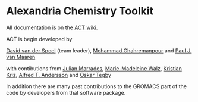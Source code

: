 Alexandria Chemistry Toolkit
============================

All documentation is on the [ACT wiki](https://github.com/dspoel/ACT/wiki).

ACT is begin developed by

[David van der Spoel](https://github.com/dspoel) (team leader), [Mohammad Ghahremanpour](https://github.com/mmghahremanpour) and [Paul J. van Maaren](https://github.com/maaren)

with contibutions from
[Julian Marrades](https://github.com/jCodingStuff), [Marie-Madeleine Walz](https://github.com/MMW1), [Kristian Kriz](https://github.com/kkriz26), [Alfred T. Andersson](https://github.com/pastaalfredo) and [Oskar Tegby](https://github.com/OskarTegby)

In addition there are many past contributions to the GROMACS part of the code by developers from that software package.


